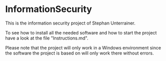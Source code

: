 # InformationSecurity
 This is the information security project of Stephan Unterrainer.

 To see how to install all the needed software and how to start the project have a look at the file "Instructions.md".

 Please note that the project will only work in a Windows environment since the software the project is based on will only work there without errors.
